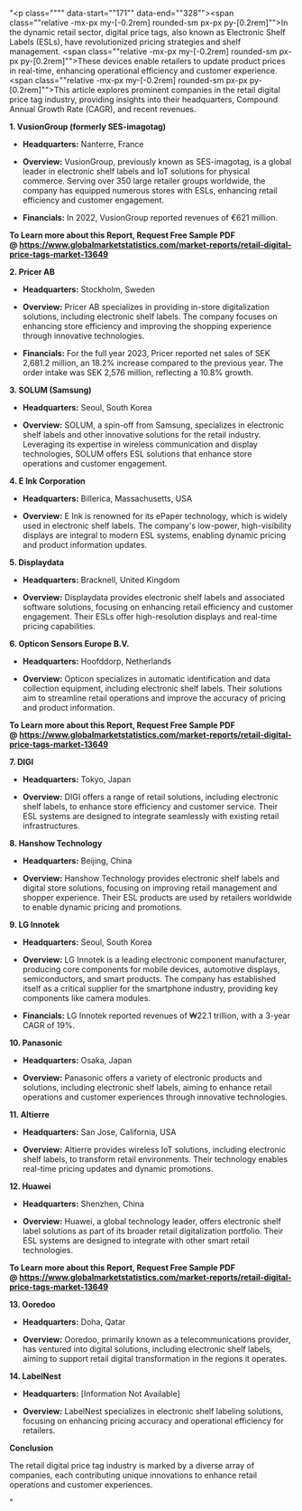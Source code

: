 "<p class="""" data-start=""171"" data-end=""328""><span class=""relative -mx-px my-[-0.2rem] rounded-sm px-px py-[0.2rem]"">In the dynamic retail sector, digital price tags, also known as Electronic Shelf Labels (ESLs), have revolutionized pricing strategies and shelf management.</span> <span class=""relative -mx-px my-[-0.2rem] rounded-sm px-px py-[0.2rem]"">These devices enable retailers to update product prices in real-time, enhancing operational efficiency and customer experience.</span> <span class=""relative -mx-px my-[-0.2rem] rounded-sm px-px py-[0.2rem]"">This article explores prominent companies in the retail digital price tag industry, providing insights into their headquarters, Compound Annual Growth Rate (CAGR), and recent revenues.</span></p>
<p class="""" data-start=""330"" data-end=""372""><strong data-start=""330"" data-end=""372"">1. VusionGroup (formerly SES-imagotag)</strong></p>
<ul data-start=""374"" data-end=""793"">
<li class="""" data-start=""374"" data-end=""475"">
<p class="""" data-start=""376"" data-end=""475""><strong data-start=""376"" data-end=""393"">Headquarters:</strong> <span class=""relative -mx-px my-[-0.2rem] rounded-sm px-px py-[0.2rem]"">Nanterre, France</span></p>
</li>
<li class="""" data-start=""476"" data-end=""649"">
<p class="""" data-start=""478"" data-end=""649""><strong data-start=""478"" data-end=""491"">Overview:</strong> <span class=""relative -mx-px my-[-0.2rem] rounded-sm px-px py-[0.2rem]"">VusionGroup, previously known as SES-imagotag, is a global leader in electronic shelf labels and IoT solutions for physical commerce.</span> <span class=""relative -mx-px my-[-0.2rem] rounded-sm px-px py-[0.2rem]"">Serving over 350 large retailer groups worldwide, the company has equipped numerous stores with ESLs, enhancing retail efficiency and customer engagement.</span>&nbsp;</p>
</li>
<li class="""" data-start=""650"" data-end=""793"">
<p class="""" data-start=""652"" data-end=""793""><strong data-start=""652"" data-end=""667"">Financials:</strong> <span class=""relative -mx-px my-[-0.2rem] rounded-sm px-px py-[0.2rem]"">In 2022, VusionGroup reported revenues of &euro;621 million.</span></p>
</li>
</ul>
<p><span class=""relative -mx-px my-[-0.2rem] rounded-sm px-px py-[0.2rem]""><strong>To Learn more about this Report, Request Free Sample PDF @&nbsp;<a href=""https://www.globalmarketstatistics.com/market-reports/retail-digital-price-tags-market-13649"">https://www.globalmarketstatistics.com/market-reports/retail-digital-price-tags-market-13649</a></strong></span></p>
<p class="""" data-start=""795"" data-end=""811""><strong data-start=""795"" data-end=""811"">2. Pricer AB</strong></p>
<ul data-start=""813"" data-end=""1244"">
<li class="""" data-start=""813"" data-end=""918"">
<p class="""" data-start=""815"" data-end=""918""><strong data-start=""815"" data-end=""832"">Headquarters:</strong> <span class=""relative -mx-px my-[-0.2rem] rounded-sm px-px py-[0.2rem]"">Stockholm, Sweden</span></p>
</li>
<li class="""" data-start=""919"" data-end=""1060"">
<p class="""" data-start=""921"" data-end=""1060""><strong data-start=""921"" data-end=""934"">Overview:</strong> <span class=""relative -mx-px my-[-0.2rem] rounded-sm px-px py-[0.2rem]"">Pricer AB specializes in providing in-store digitalization solutions, including electronic shelf labels.</span> <span class=""relative -mx-px my-[-0.2rem] rounded-sm px-px py-[0.2rem]"">The company focuses on enhancing store efficiency and improving the shopping experience through innovative technologies.</span></p>
</li>
<li class="""" data-start=""1061"" data-end=""1244"">
<p class="""" data-start=""1063"" data-end=""1244""><strong data-start=""1063"" data-end=""1078"">Financials:</strong> <span class=""relative -mx-px my-[-0.2rem] rounded-sm px-px py-[0.2rem]"">For the full year 2023, Pricer reported net sales of SEK 2,681.2 million, an 18.2% increase compared to the previous year.</span> <span class=""relative -mx-px my-[-0.2rem] rounded-sm px-px py-[0.2rem]"">The order intake was SEK 2,576 million, reflecting a 10.8% growth.</span></p>
</li>
</ul>
<p class="""" data-start=""1246"" data-end=""1268""><strong data-start=""1246"" data-end=""1268"">3. SOLUM (Samsung)</strong></p>
<ul data-start=""1270"" data-end=""1517"">
<li class="""" data-start=""1270"" data-end=""1375"">
<p class="""" data-start=""1272"" data-end=""1375""><strong data-start=""1272"" data-end=""1289"">Headquarters:</strong> <span class=""relative -mx-px my-[-0.2rem] rounded-sm px-px py-[0.2rem]"">Seoul, South Korea</span></p>
</li>
<li class="""" data-start=""1376"" data-end=""1517"">
<p class="""" data-start=""1378"" data-end=""1517""><strong data-start=""1378"" data-end=""1391"">Overview:</strong> <span class=""relative -mx-px my-[-0.2rem] rounded-sm px-px py-[0.2rem]"">SOLUM, a spin-off from Samsung, specializes in electronic shelf labels and other innovative solutions for the retail industry.</span> <span class=""relative -mx-px my-[-0.2rem] rounded-sm px-px py-[0.2rem]"">Leveraging its expertise in wireless communication and display technologies, SOLUM offers ESL solutions that enhance store operations and customer engagement.</span></p>
</li>
</ul>
<p class="""" data-start=""1519"" data-end=""1543""><strong data-start=""1519"" data-end=""1543"">4. E Ink Corporation</strong></p>
<ul data-start=""1545"" data-end=""1792"">
<li class="""" data-start=""1545"" data-end=""1650"">
<p class="""" data-start=""1547"" data-end=""1650""><strong data-start=""1547"" data-end=""1564"">Headquarters:</strong> <span class=""relative -mx-px my-[-0.2rem] rounded-sm px-px py-[0.2rem]"">Billerica, Massachusetts, USA</span></p>
</li>
<li class="""" data-start=""1651"" data-end=""1792"">
<p class="""" data-start=""1653"" data-end=""1792""><strong data-start=""1653"" data-end=""1666"">Overview:</strong> <span class=""relative -mx-px my-[-0.2rem] rounded-sm px-px py-[0.2rem]"">E Ink is renowned for its ePaper technology, which is widely used in electronic shelf labels.</span> <span class=""relative -mx-px my-[-0.2rem] rounded-sm px-px py-[0.2rem]"">The company's low-power, high-visibility displays are integral to modern ESL systems, enabling dynamic pricing and product information updates.</span></p>
</li>
</ul>
<p class="""" data-start=""1794"" data-end=""1812""><strong data-start=""1794"" data-end=""1812"">5. Displaydata</strong></p>
<ul data-start=""1814"" data-end=""2061"">
<li class="""" data-start=""1814"" data-end=""1919"">
<p class="""" data-start=""1816"" data-end=""1919""><strong data-start=""1816"" data-end=""1833"">Headquarters:</strong> <span class=""relative -mx-px my-[-0.2rem] rounded-sm px-px py-[0.2rem]"">Bracknell, United Kingdom</span></p>
</li>
<li class="""" data-start=""1920"" data-end=""2061"">
<p class="""" data-start=""1922"" data-end=""2061""><strong data-start=""1922"" data-end=""1935"">Overview:</strong> <span class=""relative -mx-px my-[-0.2rem] rounded-sm px-px py-[0.2rem]"">Displaydata provides electronic shelf labels and associated software solutions, focusing on enhancing retail efficiency and customer engagement.</span> <span class=""relative -mx-px my-[-0.2rem] rounded-sm px-px py-[0.2rem]"">Their ESLs offer high-resolution displays and real-time pricing capabilities.</span></p>
</li>
</ul>
<p class="""" data-start=""2063"" data-end=""2097""><strong data-start=""2063"" data-end=""2097"">6. Opticon Sensors Europe B.V.</strong></p>
<ul data-start=""2099"" data-end=""2346"">
<li class="""" data-start=""2099"" data-end=""2204"">
<p class="""" data-start=""2101"" data-end=""2204""><strong data-start=""2101"" data-end=""2118"">Headquarters:</strong> <span class=""relative -mx-px my-[-0.2rem] rounded-sm px-px py-[0.2rem]"">Hoofddorp, Netherlands</span></p>
</li>
<li class="""" data-start=""2205"" data-end=""2346"">
<p class="""" data-start=""2207"" data-end=""2346""><strong data-start=""2207"" data-end=""2220"">Overview:</strong> <span class=""relative -mx-px my-[-0.2rem] rounded-sm px-px py-[0.2rem]"">Opticon specializes in automatic identification and data collection equipment, including electronic shelf labels.</span> <span class=""relative -mx-px my-[-0.2rem] rounded-sm px-px py-[0.2rem]"">Their solutions aim to streamline retail operations and improve the accuracy of pricing and product information.</span></p>
</li>
</ul>
<p class="""" data-start=""2348"" data-end=""2359""><strong data-start=""2348"" data-end=""2359""><strong>To Learn more about this Report, Request Free Sample PDF @&nbsp;<a href=""https://www.globalmarketstatistics.com/market-reports/retail-digital-price-tags-market-13649"">https://www.globalmarketstatistics.com/market-reports/retail-digital-price-tags-market-13649</a></strong></strong></p>
<p class="""" data-start=""2348"" data-end=""2359""><strong data-start=""2348"" data-end=""2359"">7. DIGI</strong></p>
<ul data-start=""2361"" data-end=""2608"">
<li class="""" data-start=""2361"" data-end=""2466"">
<p class="""" data-start=""2363"" data-end=""2466""><strong data-start=""2363"" data-end=""2380"">Headquarters:</strong> <span class=""relative -mx-px my-[-0.2rem] rounded-sm px-px py-[0.2rem]"">Tokyo, Japan</span></p>
</li>
<li class="""" data-start=""2467"" data-end=""2608"">
<p class="""" data-start=""2469"" data-end=""2608""><strong data-start=""2469"" data-end=""2482"">Overview:</strong> <span class=""relative -mx-px my-[-0.2rem] rounded-sm px-px py-[0.2rem]"">DIGI offers a range of retail solutions, including electronic shelf labels, to enhance store efficiency and customer service.</span> <span class=""relative -mx-px my-[-0.2rem] rounded-sm px-px py-[0.2rem]"">Their ESL systems are designed to integrate seamlessly with existing retail infrastructures.</span></p>
</li>
</ul>
<p class="""" data-start=""2610"" data-end=""2635""><strong data-start=""2610"" data-end=""2635"">8. Hanshow Technology</strong></p>
<ul data-start=""2637"" data-end=""2884"">
<li class="""" data-start=""2637"" data-end=""2742"">
<p class="""" data-start=""2639"" data-end=""2742""><strong data-start=""2639"" data-end=""2656"">Headquarters:</strong> <span class=""relative -mx-px my-[-0.2rem] rounded-sm px-px py-[0.2rem]"">Beijing, China</span></p>
</li>
<li class="""" data-start=""2743"" data-end=""2884"">
<p class="""" data-start=""2745"" data-end=""2884""><strong data-start=""2745"" data-end=""2758"">Overview:</strong> <span class=""relative -mx-px my-[-0.2rem] rounded-sm px-px py-[0.2rem]"">Hanshow Technology provides electronic shelf labels and digital store solutions, focusing on improving retail management and shopper experience.</span> <span class=""relative -mx-px my-[-0.2rem] rounded-sm px-px py-[0.2rem]"">Their ESL products are used by retailers worldwide to enable dynamic pricing and promotions.</span></p>
</li>
</ul>
<p class="""" data-start=""2886"" data-end=""2903""><strong data-start=""2886"" data-end=""2903"">9. LG Innotek</strong></p>
<ul data-start=""2905"" data-end=""3336"">
<li class="""" data-start=""2905"" data-end=""3010"">
<p class="""" data-start=""2907"" data-end=""3010""><strong data-start=""2907"" data-end=""2924"">Headquarters:</strong> <span class=""relative -mx-px my-[-0.2rem] rounded-sm px-px py-[0.2rem]"">Seoul, South Korea</span></p>
</li>
<li class="""" data-start=""3011"" data-end=""3192"">
<p class="""" data-start=""3013"" data-end=""3192""><strong data-start=""3013"" data-end=""3026"">Overview:</strong> <span class=""relative -mx-px my-[-0.2rem] rounded-sm px-px py-[0.2rem]"">LG Innotek is a leading electronic component manufacturer, producing core components for mobile devices, automotive displays, semiconductors, and smart products.</span> <span class=""relative -mx-px my-[-0.2rem] rounded-sm px-px py-[0.2rem]"">The company has established itself as a critical supplier for the smartphone industry, providing key components like camera modules.</span></p>
</li>
<li class="""" data-start=""3193"" data-end=""3336"">
<p class="""" data-start=""3195"" data-end=""3336""><strong data-start=""3195"" data-end=""3210"">Financials:</strong> <span class=""relative -mx-px my-[-0.2rem] rounded-sm px-px py-[0.2rem]"">LG Innotek reported revenues of ₩22.1 trillion, with a 3-year CAGR of 19%.</span></p>
</li>
</ul>
<p class="""" data-start=""3338"" data-end=""3355""><strong data-start=""3338"" data-end=""3355"">10. Panasonic</strong></p>
<ul data-start=""3357"" data-end=""3564"">
<li class="""" data-start=""3357"" data-end=""3462"">
<p class="""" data-start=""3359"" data-end=""3462""><strong data-start=""3359"" data-end=""3376"">Headquarters:</strong> <span class=""relative -mx-px my-[-0.2rem] rounded-sm px-px py-[0.2rem]"">Osaka, Japan</span></p>
</li>
<li class="""" data-start=""3463"" data-end=""3564"">
<p class="""" data-start=""3465"" data-end=""3564""><strong data-start=""3465"" data-end=""3478"">Overview:</strong> <span class=""relative -mx-px my-[-0.2rem] rounded-sm px-px py-[0.2rem]"">Panasonic offers a variety of electronic products and solutions, including electronic shelf labels, aiming to enhance retail operations and customer experiences through innovative technologies.</span></p>
</li>
</ul>
<p class="""" data-start=""3566"" data-end=""3582""><strong data-start=""3566"" data-end=""3582"">11. Altierre</strong></p>
<ul data-start=""3584"" data-end=""3831"">
<li class="""" data-start=""3584"" data-end=""3689"">
<p class="""" data-start=""3586"" data-end=""3689""><strong data-start=""3586"" data-end=""3603"">Headquarters:</strong> <span class=""relative -mx-px my-[-0.2rem] rounded-sm px-px py-[0.2rem]"">San Jose, California, USA</span></p>
</li>
<li class="""" data-start=""3690"" data-end=""3831"">
<p class="""" data-start=""3692"" data-end=""3831""><strong data-start=""3692"" data-end=""3705"">Overview:</strong> <span class=""relative -mx-px my-[-0.2rem] rounded-sm px-px py-[0.2rem]"">Altierre provides wireless IoT solutions, including electronic shelf labels, to transform retail environments.</span> <span class=""relative -mx-px my-[-0.2rem] rounded-sm px-px py-[0.2rem]"">Their technology enables real-time pricing updates and dynamic promotions.</span></p>
</li>
</ul>
<p class="""" data-start=""3833"" data-end=""3847""><strong data-start=""3833"" data-end=""3847"">12. Huawei</strong></p>
<ul data-start=""3849"" data-end=""4096"">
<li class="""" data-start=""3849"" data-end=""3954"">
<p class="""" data-start=""3851"" data-end=""3954""><strong data-start=""3851"" data-end=""3868"">Headquarters:</strong> <span class=""relative -mx-px my-[-0.2rem] rounded-sm px-px py-[0.2rem]"">Shenzhen, China</span></p>
</li>
<li class="""" data-start=""3955"" data-end=""4096"">
<p class="""" data-start=""3957"" data-end=""4096""><strong data-start=""3957"" data-end=""3970"">Overview:</strong> <span class=""relative -mx-px my-[-0.2rem] rounded-sm px-px py-[0.2rem]"">Huawei, a global technology leader, offers electronic shelf label solutions as part of its broader retail digitalization portfolio.</span> <span class=""relative -mx-px my-[-0.2rem] rounded-sm px-px py-[0.2rem]"">Their ESL systems are designed to integrate with other smart retail technologies.</span></p>
</li>
</ul>
<p class="""" data-start=""4098"" data-end=""4113""><strong data-start=""4098"" data-end=""4113""><strong>To Learn more about this Report, Request Free Sample PDF @&nbsp;<a href=""https://www.globalmarketstatistics.com/market-reports/retail-digital-price-tags-market-13649"">https://www.globalmarketstatistics.com/market-reports/retail-digital-price-tags-market-13649</a></strong></strong></p>
<p class="""" data-start=""4098"" data-end=""4113""><strong data-start=""4098"" data-end=""4113"">13. Ooredoo</strong></p>
<ul data-start=""4115"" data-end=""4322"">
<li class="""" data-start=""4115"" data-end=""4220"">
<p class="""" data-start=""4117"" data-end=""4220""><strong data-start=""4117"" data-end=""4134"">Headquarters:</strong> <span class=""relative -mx-px my-[-0.2rem] rounded-sm px-px py-[0.2rem]"">Doha, Qatar</span></p>
</li>
<li class="""" data-start=""4221"" data-end=""4322"">
<p class="""" data-start=""4223"" data-end=""4322""><strong data-start=""4223"" data-end=""4236"">Overview:</strong> <span class=""relative -mx-px my-[-0.2rem] rounded-sm px-px py-[0.2rem]"">Ooredoo, primarily known as a telecommunications provider, has ventured into digital solutions, including electronic shelf labels, aiming to support retail digital transformation in the regions it operates.</span></p>
</li>
</ul>
<p class="""" data-start=""4324"" data-end=""4341""><strong data-start=""4324"" data-end=""4341"">14. LabelNest</strong></p>
<ul data-start=""4343"" data-end=""4550"">
<li class="""" data-start=""4343"" data-end=""4448"">
<p class="""" data-start=""4345"" data-end=""4448""><strong data-start=""4345"" data-end=""4362"">Headquarters:</strong> <span class=""relative -mx-px my-[-0.2rem] rounded-sm px-px py-[0.2rem]"">[Information Not Available]</span></p>
</li>
<li class="""" data-start=""4449"" data-end=""4550"">
<p class="""" data-start=""4451"" data-end=""4550""><strong data-start=""4451"" data-end=""4464"">Overview:</strong> <span class=""relative -mx-px my-[-0.2rem] rounded-sm px-px py-[0.2rem]"">LabelNest specializes in electronic shelf labeling solutions, focusing on enhancing pricing accuracy and operational efficiency for retailers.</span></p>
</li>
</ul>
<p class="""" data-start=""4552"" data-end=""4566""><strong data-start=""4552"" data-end=""4566"">Conclusion</strong></p>
<p class="""" data-start=""4568"" data-end=""4740"">The retail digital price tag industry is marked by a diverse array of companies, each contributing unique innovations to enhance retail operations and customer experiences.</p>"
